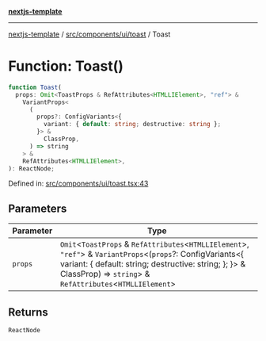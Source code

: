 [**nextjs-template**](../../../../../README.md)

---

[nextjs-template](../../../../../README.md) / [src/components/ui/toast](../README.md) / Toast

# Function: Toast()

```ts
function Toast(
  props: Omit<ToastProps & RefAttributes<HTMLLIElement>, "ref"> &
    VariantProps<
      (
        props?: ConfigVariants<{
          variant: { default: string; destructive: string };
        }> &
          ClassProp,
      ) => string
    > &
    RefAttributes<HTMLLIElement>,
): ReactNode;
```

Defined in: [src/components/ui/toast.tsx:43](https://github.com/Its-Satyajit/nextjs-template/blob/a020f2e64682696d16eea8be5c54d400aa09764e/src/components/ui/toast.tsx#L43)

## Parameters

| Parameter | Type                                                                                                                                                                                                                                            |
| --------- | ----------------------------------------------------------------------------------------------------------------------------------------------------------------------------------------------------------------------------------------------- |
| `props`   | `Omit`\<`ToastProps` & `RefAttributes`\<`HTMLLIElement`\>, `"ref"`\> & `VariantProps`\<(`props`?: ConfigVariants\<\{ variant: \{ default: string; destructive: string; \}; \}\> & ClassProp) => `string`\> & `RefAttributes`\<`HTMLLIElement`\> |

## Returns

`ReactNode`
